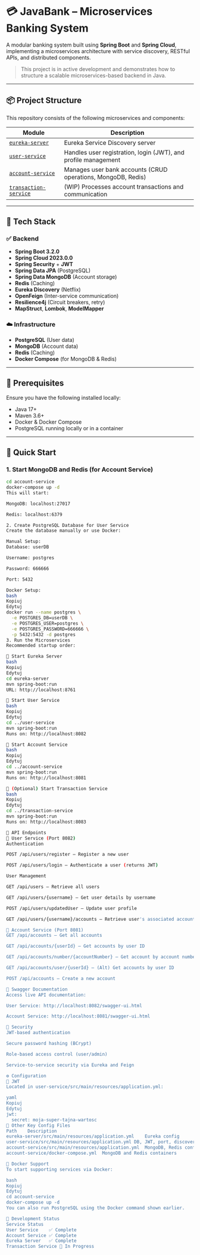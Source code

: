 # 💳 JavaBank – Microservices Banking System

A modular banking system built using **Spring Boot** and **Spring Cloud**, implementing a microservices architecture with service discovery, RESTful APIs, and distributed components.

> This project is in active development and demonstrates how to structure a scalable microservices-based backend in Java.

---

## 📦 Project Structure

This repository consists of the following microservices and components:

| Module                      | Description                                                        |
|-----------------------------|--------------------------------------------------------------------|
| [`eureka-server`](./eureka-server)            | Eureka Service Discovery server                                 |
| [`user-service`](./user-service)              | Handles user registration, login (JWT), and profile management |
| [`account-service`](./account-service)        | Manages user bank accounts (CRUD operations, MongoDB, Redis)   |
| [`transaction-service`](./transaction-service)| (WIP) Processes account transactions and communication          |

---

## 🧰 Tech Stack

### ✅ Backend

- **Spring Boot 3.2.0**
- **Spring Cloud 2023.0.0**
- **Spring Security** + **JWT**
- **Spring Data JPA** (PostgreSQL)
- **Spring Data MongoDB** (Account storage)
- **Redis** (Caching)
- **Eureka Discovery** (Netflix)
- **OpenFeign** (Inter-service communication)
- **Resilience4j** (Circuit breakers, retry)
- **MapStruct**, **Lombok**, **ModelMapper**

### ☁️ Infrastructure

- **PostgreSQL** (User data)
- **MongoDB** (Account data)
- **Redis** (Caching)
- **Docker Compose** (for MongoDB & Redis)

---

## 🧪 Prerequisites

Ensure you have the following installed locally:

- Java 17+
- Maven 3.6+
- Docker & Docker Compose
- PostgreSQL running locally or in a container

---

## 🚀 Quick Start

### 1. Start MongoDB and Redis (for Account Service)

```bash
cd account-service
docker-compose up -d
This will start:

MongoDB: localhost:27017

Redis: localhost:6379

2. Create PostgreSQL Database for User Service
Create the database manually or use Docker:

Manual Setup:
Database: userDB

Username: postgres

Password: 666666

Port: 5432

Docker Setup:
bash
Kopiuj
Edytuj
docker run --name postgres \
  -e POSTGRES_DB=userDB \
  -e POSTGRES_USER=postgres \
  -e POSTGRES_PASSWORD=666666 \
  -p 5432:5432 -d postgres
3. Run the Microservices
Recommended startup order:

🧭 Start Eureka Server
bash
Kopiuj
Edytuj
cd eureka-server
mvn spring-boot:run
URL: http://localhost:8761

👤 Start User Service
bash
Kopiuj
Edytuj
cd ../user-service
mvn spring-boot:run
Runs on: http://localhost:8082

💼 Start Account Service
bash
Kopiuj
Edytuj
cd ../account-service
mvn spring-boot:run
Runs on: http://localhost:8081

💸 (Optional) Start Transaction Service
bash
Kopiuj
Edytuj
cd ../transaction-service
mvn spring-boot:run
Runs on: http://localhost:8083

📡 API Endpoints
🔐 User Service (Port 8082)
Authentication

POST /api/users/register – Register a new user

POST /api/users/login – Authenticate a user (returns JWT)

User Management

GET /api/users – Retrieve all users

GET /api/users/{username} – Get user details by username

POST /api/users/updatedUser – Update user profile

GET /api/users/{username}/accounts – Retrieve user's associated accounts

🏦 Account Service (Port 8081)
GET /api/accounts – Get all accounts

GET /api/accounts/{userId} – Get accounts by user ID

GET /api/accounts/number/{accountNumber} – Get account by account number

GET /api/accounts/user/{userId} – (Alt) Get accounts by user ID

POST /api/accounts – Create a new account

📖 Swagger Documentation
Access live API documentation:

User Service: http://localhost:8082/swagger-ui.html

Account Service: http://localhost:8081/swagger-ui.html

🔐 Security
JWT-based authentication

Secure password hashing (BCrypt)

Role-based access control (user/admin)

Service-to-service security via Eureka and Feign

⚙️ Configuration
🔑 JWT
Located in user-service/src/main/resources/application.yml:

yaml
Kopiuj
Edytuj
jwt:
  secret: moja-super-tajna-wartosc
🔧 Other Key Config Files
Path	Description
eureka-server/src/main/resources/application.yml	Eureka config
user-service/src/main/resources/application.yml	DB, JWT, port, discovery
account-service/src/main/resources/application.yml	MongoDB, Redis config
account-service/docker-compose.yml	MongoDB and Redis containers

🐳 Docker Support
To start supporting services via Docker:

bash
Kopiuj
Edytuj
cd account-service
docker-compose up -d
You can also run PostgreSQL using the Docker command shown earlier.

🚧 Development Status
Service	Status
User Service	✅ Complete
Account Service	✅ Complete
Eureka Server	✅ Complete
Transaction Service	🚧 In Progress

